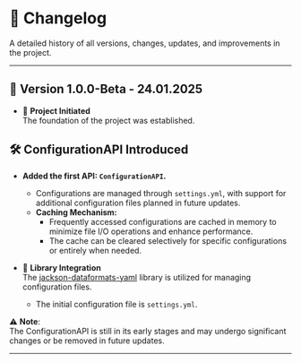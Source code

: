 # 📜 Changelog

A detailed history of all versions, changes, updates, and improvements in the project.

---

## 🌟 Version 1.0.0-Beta - 24.01.2025

- 🚀 **Project Initiated**  
  The foundation of the project was established.

## 🛠️ ConfigurationAPI Introduced
- **Added the first API: `ConfigurationAPI`.**
  - Configurations are managed through `settings.yml`, with support for additional configuration files planned in future updates.
  - **Caching Mechanism:**
    - Frequently accessed configurations are cached in memory to minimize file I/O operations and enhance performance.
    - The cache can be cleared selectively for specific configurations or entirely when needed.

- 📂 **Library Integration**  
  The [jackson-dataformats-yaml](https://mvnrepository.com/artifact/com.fasterxml.jackson.dataformat/jackson-dataformat-yaml) library is utilized for managing configuration files.
    - The initial configuration file is `settings.yml`.

⚠️ **Note**:  
The ConfigurationAPI is still in its early stages and may undergo significant changes or be removed in future updates.

---
